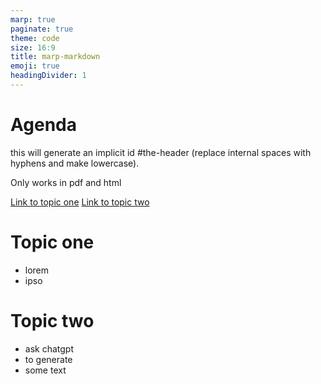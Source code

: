 ```yaml
---
marp: true
paginate: true
theme: code
size: 16:9
title: marp-markdown
emoji: true
headingDivider: 1
---
```


# Agenda

this will generate an implicit id #the-header (replace internal spaces with hyphens and make lowercase).

Only works in pdf and html

[Link to topic one](#topic-one)
[Link to topic two](#topic-two)

# Topic one

- lorem 
- ipso

# Topic two

- ask chatgpt
- to generate
- some text



